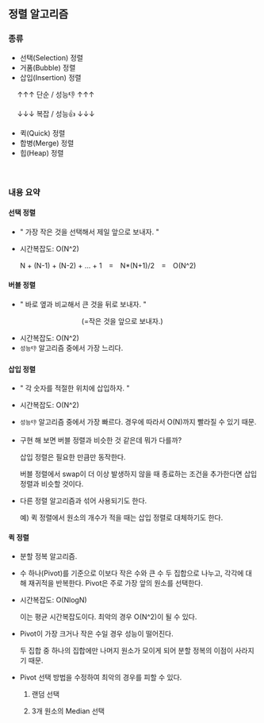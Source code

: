 ## 정렬 알고리즘

### 종류

- 선택(Selection) 정렬
- 거품(Bubble) 정렬
- 삽입(Insertion) 정렬

 　 ↑↑↑ 단순 / 성능👎 ↑↑↑

 　 ↓↓↓ 복잡 / 성능👍 ↓↓↓

- 퀵(Quick) 정렬
- 합병(Merge) 정렬
- 힙(Heap) 정렬

　

### 내용 요약

#### 선택 정렬

- " 가장 작은 것을 선택해서 제일 앞으로 보내자. "

- 시간복잡도: O(N^2)

  N + (N-1) + (N-2) + … + 1　=　N*(N+1)/2　=　O(N^2)

#### 버블 정렬

- " 바로 옆과 비교해서 큰 것을 뒤로 보내자. "

　　　　　　　 　 　　(=작은 것을 앞으로 보내자.)

- 시간복잡도: O(N^2)
- ```성능👎``` 알고리즘 중에서 가장 느리다.

#### 삽입 정렬

- " 각 숫자를 적절한 위치에 삽입하자. "

- 시간복잡도: O(N^2)

- ```성능👎``` 알고리즘 중에서 가장 빠르다. 경우에 따라서 O(N)까지 빨라질 수 있기 때문.

- 구현 해 보면 버블 정렬과 비슷한 것 같은데 뭐가 다를까?

  삽입 정렬은 필요한 만큼만 동작한다.

  버블 정렬에서 swap이 더 이상 발생하지 않을 때 종료하는 조건을 추가한다면 삽입 정렬과 비슷할 것이다. 

- 다른 정렬 알고리즘과 섞어 사용되기도 한다.

  예) 퀵 정렬에서 원소의 개수가 적을 때는 삽입 정렬로 대체하기도 한다.

#### 퀵 정렬

- 분할 정복 알고리즘.

- 수 하나(Pivot)를 기준으로 이보다 작은 수와 큰 수 두 집합으로 나누고, 각각에 대해 재귀적을 반복한다. Pivot은 주로 가장 앞의 원소를 선택한다.

- 시간복잡도: O(NlogN)

  이는 평균 시간복잡도이다. 최악의 경우 O(N^2)이 될 수 있다.

- Pivot이 가장 크거나 작은 수일 경우 성능이 떨어진다.

  두 집합 중 하나의 집합에만 나머지 원소가 모이게 되어 분할 정복의 이점이 사라지기 때문.

- Pivot 선택 방법을 수정하여 최악의 경우를 피할 수 있다.

  1) 랜덤 선택

  2) 3개 원소의 Median 선택


